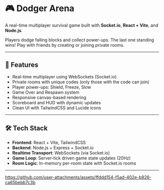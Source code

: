# 🎮 Dodger Arena

A real-time multiplayer survival game built with **Socket.io**, **React + Vite**, and **Node.js**.

Players dodge falling blocks and collect power-ups. The last one standing wins! Play with friends by creating or joining private rooms.

---

## 🚀 Features

- Real-time multiplayer using WebSockets (Socket.io)
- Private rooms with unique codes (only those with the code can join)
- Player power-ups: Shield, Freeze, Slow
- Game Over and Respawn system
- Responsive canvas-based rendering
- Scoreboard and HUD with dynamic updates
- Clean UI with TailwindCSS and Lucide icons

---

## 🛠️ Tech Stack

- **Frontend**: React + Vite, TailwindCSS
- **Backend**: Node.js + Express + Socket.io
- **Realtime Transport**: WebSockets (via Socket.io)
- **Game Loop**: Server-tick driven game state updates (20Hz)
- **Room Logic**: In-memory per-room state with Socket.io rooms

---


https://github.com/user-attachments/assets/ffddd154-f5ad-402e-b926-ca65bebb7c3b

